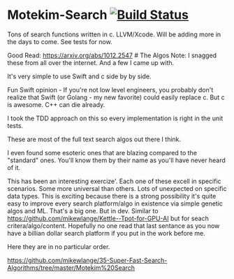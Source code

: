 # Motekim-Search [![Build Status](https://travis-ci.org/mikewlange/Motekim-Search.svg?branch=master)](https://travis-ci.org/mikewlange/Motekim-Search)
Tons of search functions written in c. LLVM/Xcode. Will be adding more in the days to come. See tests for now. 

Good Read: https://arxiv.org/abs/1012.2547 # The Algos Note: I snagged these from all over the internet. And a few I came up with. 

It's very simple to use Swift and c side by by side.  

Fun Swift opinion - If you're not low level engineers, you probably don't realize that Swift (or Golang - my new favorite) could easily replace c. But c is awesome. C++ can die already. 

I took the TDD approach on this so every implementation is right in the unit tests. 

These are most of the full text search algos out there I think. 

I even found some esoteric ones that are blazing compared to the "standard" ones. You'll know them by their name as you'll have never heard of it. 

This has been an interesting exercize'. Each one of these excell in specific scenarios. Some more universal than others. Lots of unexpected on specific data types. This is exciting because there is a strong possibility it's quite easy to improve every search platform/algo in existence via simple genetic algos and ML. That's a big one. But in dev. Similar to https://github.com/mikewlange/Kettle--Tpot-for-GPU-AI but for seach critera/algo/content. Hopefully no one read that last sentance as you now have a billian dollar search platform if you put in the work before me.  

Here they are in no particular order. 

https://github.com/mikewlange/35-Super-Fast-Search-Algorithms/tree/master/Motekim%20Search


